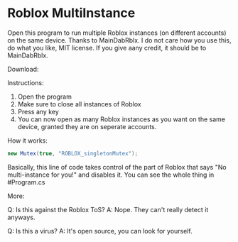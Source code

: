 # Roblox MultiInstance
Open this program to run multiple Roblox instances (on different accounts) on the same device. Thanks to MainDabRblx.
I do not care how you use this, do what you like, MIT license. If you give aany credit, it should be to MainDabRblx.

Download:
  

Instructions:

  1. Open the program
  2. Make sure to close all instances of Roblox
  3. Press any key
  4. You can now open as many Roblox instances as you want on the same device, granted they are on seperate accounts.

How it works:

  ```c#
  new Mutex(true, "ROBLOX_singletonMutex");
  ```
  Basically, this line of code takes control of the part of Roblox that says "No multi-instance for you!" and disables it.
  You can see the whole thing in #Program.cs
  
More:

  Q: Is this against the Roblox ToS?
  A: Nope. They can't really detect it anyways.
  
  Q: Is this a virus?
  A: It's open source, you can look for yourself.
